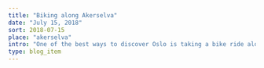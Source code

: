 ```yaml
---
title: "Biking along Akerselva"
date: "July 15, 2018"
sort: 2018-07-15
place: "akerselva"
intro: "One of the best ways to discover Oslo is taking a bike ride along Akerselva. Along the trail are beautiful sceneries including parks, street arts, cafes, bridges, waterfalls, restaurants and museums."
type: blog_item
---
```


